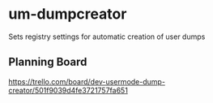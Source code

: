 um-dumpcreator
==============

Sets registry settings for automatic creation of user dumps

Planning Board
--------------
https://trello.com/board/dev-usermode-dump-creator/501f9039d4fe3721757fa651
